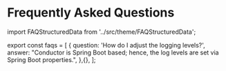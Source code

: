 # Frequently Asked Questions

<FAQStructuredData faqs={faqs} />

import FAQStructuredData from '../src/theme/FAQStructuredData';

export const faqs = [
  {
    question: 'How do I adjust the logging levels?',
    answer:
      "Conductor is Spring Boot based; hence, the log levels are set via Spring Boot properties.",
  },{},
];
